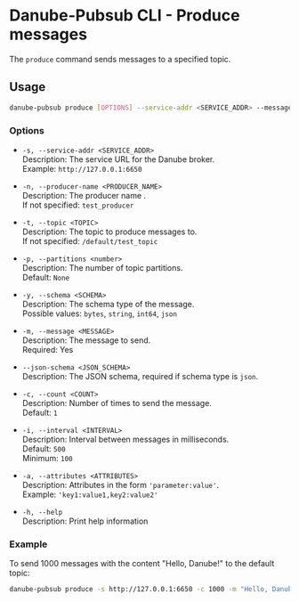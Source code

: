# Danube-Pubsub CLI - Produce messages

The `produce` command sends messages to a specified topic.

## Usage

```bash
danube-pubsub produce [OPTIONS] --service-addr <SERVICE_ADDR> --message <MESSAGE>
```

### Options

- `-s, --service-addr <SERVICE_ADDR>`  
  Description: The service URL for the Danube broker.  
  Example: `http://127.0.0.1:6650`

- `-n, --producer-name <PRODUCER_NAME>`  
  Description: The producer name .  
  If not specified: `test_producer`

- `-t, --topic <TOPIC>`  
  Description: The topic to produce messages to.  
  If not specified: `/default/test_topic`

- `-p, --partitions <number>`  
  Description: The number of topic partitions.  
  Default: `None`

- `-y, --schema <SCHEMA>`  
  Description: The schema type of the message.  
  Possible values: `bytes`, `string`, `int64`, `json`

- `-m, --message <MESSAGE>`  
  Description: The message to send.  
  Required: Yes

- `--json-schema <JSON_SCHEMA>`  
  Description: The JSON schema, required if schema type is `json`.

- `-c, --count <COUNT>`  
  Description: Number of times to send the message.  
  Default: `1`

- `-i, --interval <INTERVAL>`  
  Description: Interval between messages in milliseconds.  
  Default: `500`  
  Minimum: `100`

- `-a, --attributes <ATTRIBUTES>`  
  Description: Attributes in the form `'parameter:value'`.  
  Example: `'key1:value1,key2:value2'`

- `-h, --help`  
  Description: Print help information
  
### Example

To send 1000 messages with the content "Hello, Danube!" to the default topic:

```bash
danube-pubsub produce -s http://127.0.0.1:6650 -c 1000 -m "Hello, Danube!"
```

